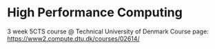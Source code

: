 # High Performance Computing
3 week 5CTS course @ Technical University of Denmark
Course page: https://www2.compute.dtu.dk/courses/02614/
